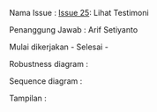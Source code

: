Nama Issue :  [Issue 25](https://code.google.com/p/e-asruta/issues/detail?id=25): 	Lihat Testimoni

Penanggung Jawab : Arif Setiyanto

Mulai dikerjakan - Selesai -

Robustness diagram :

Sequence diagram :

Tampilan :